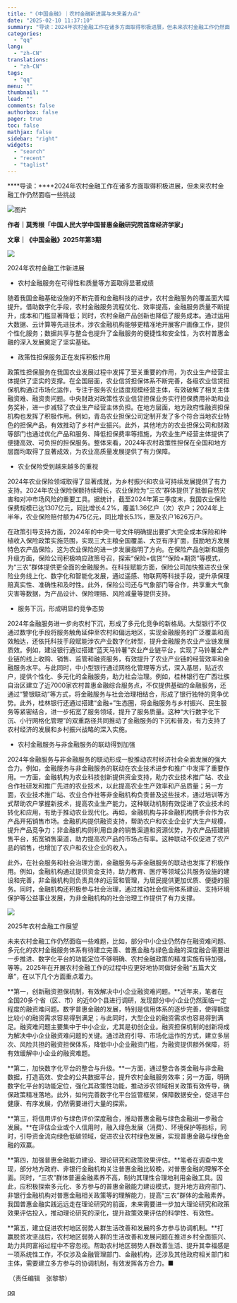 ```yaml
---
title: "《中国金融》｜农村金融新进展与未来着力点"
date: "2025-02-10 11:37:10"
summary: "导读：2024年农村金融工作在诸多方面取得积极进展，但未来农村金融工作仍然面临一些挑战作者｜莫秀根「..."
categories:
  - "qq"
lang:
  - "zh-CN"
translations:
  - "zh-CN"
tags:
  - "qq"
menu: ""
thumbnail: ""
lead: ""
comments: false
authorbox: false
pager: true
toc: false
mathjax: false
sidebar: "right"
widgets:
  - "search"
  - "recent"
  - "taglist"
---
```


****导读：****2024年农村金融工作在诸多方面取得积极进展，但未来农村金融工作仍然面临一些挑战

![图片](https://inews.gtimg.com/om_bt/O3bx50z99hPOnB2FWm_dsPu5WwclXkIxtiRsNuwt1yd90AA/641)

**作者｜莫秀根「中国人民大学中国普惠金融研究院首席经济学家」**  


**文章｜《中国金融》2025年第3期**

![](https://inews.gtimg.com/om_bt/OsEWnFuSDL4vxTxwhwGrsPnYKLNYGRfnNnNBxSAOCAsDoAA/641)

2024年农村金融工作新进展

  

* 农村金融服务在可得性和质量等方面取得显著成绩

随着我国金融基础设施的不断完善和金融科技的进步，农村金融服务的覆盖面大幅提升。借助数字化手段，农村金融服务流程优化、效率提高，金融服务质量不断提升，成本和门槛显著降低；同时，农村金融产品创新也降低了服务成本。通过运用大数据、云计算等先进技术，涉农金融机构能够更精准地开展客户画像工作，提供个性化服务；数据共享与整合也提升了金融服务的便捷性和安全性，为农村普惠金融的深入发展奠定了坚实基础。

* 政策性担保服务正在发挥积极作用

政策性担保服务在我国农业发展过程中发挥了至关重要的作用，为农业生产经营主体提供了坚实的支撑。在全国层面，农业信贷担保体系不断完善，各级农业信贷担保机构通过市场化运作，专注于服务农业适度规模经营主体，有效破解了相关主体融资难、融资贵问题。中央财政对政策性农业信贷担保业务实行担保费用补助和业务奖补，进一步减轻了农业生产经营主体负担。在地方层面，地方政府性融资担保机构也发挥了积极作用。例如，青岛农业担保公司定制开发了多个符合当地农业特色的担保产品，有效推动了乡村产业振兴。此外，其他地方的农业担保公司和财政等部门也通过优化产品和服务、降低担保费率等措施，为农业生产经营主体提供了便捷高效、可负担的担保服务。整体来看，2024年农村政策性担保在全国和地方层面均取得了显著成效，为农业高质量发展提供了有力保障。

* 农业保险受到越来越多的重视

2024年农业保险领域取得了显著成就，为乡村振兴和农业可持续发展提供了有力支持。2024年农业保险保额持续增长，农业保险为“三农”群体提供了抵御自然灾害和对冲市场风险的重要工具。据统计，截至2024年第三季度末，我国农业保险保费规模已达1307亿元，同比增长4.2%，覆盖1.36亿户（次）农户；2024年上半年，农业保险赔付额为475亿元，同比增长5.1%，惠及农户1626万户。

在政策引导支持方面，2024年的中央一号文件明确提出要扩大完全成本保险和种植收入保险政策实施范围，实现三大主粮全国覆盖、大豆有序扩面，鼓励地方发展特色农产品保险，这为农业保险的进一步发展指明了方向。在保险产品创新和服务升级方面，保险公司积极响应政策号召，探索“保险+信贷”“保险+期货”等模式，为“三农”群体提供更全面的金融服务。在科技赋能方面，保险公司加快推进农业保险业务线上化、数字化和智能化发展，通过遥感、物联网等科技手段，提升承保理赔真实性、准确性和及时性。此外，保险公司还与气象部门等合作，共享重大气象灾害等数据，为产品设计、保险理赔、风险减量等提供支持。

* 服务下沉，形成明显的竞争态势

2024年金融服务进一步向农村下沉，形成了多元化竞争的新格局。大型银行不仅通过数字化手段将服务触角延伸至农村和偏远地区，实现金融服务的广泛覆盖和高效触达，还依托科技手段赋能涉农产业数字化转型，提升金融服务农业产业链发展质效。例如，建设银行通过搭建“蓝天马铃薯”农业产业链平台，实现了马铃薯全产业链的线上收购、销售、监管和融资服务，有效提升了农业产业链的经营效率和金融服务水平。与此同时，中小型银行通过网格化管理等方式，深入基层，贴近农户，提供个性化、多元化的金融服务，助力社会治理。例如，桂林银行在广西壮族自治区建立了近7000家农村普惠金融综合服务点，不仅提供基础的金融服务，还通过“警银联动”等方式，将金融服务与社会治理相结合，形成了银行独特的竞争优势。此外，桂林银行还通过搭建“金融+”生态圈，将金融服务与乡村振兴、民生服务等紧密结合，进一步拓宽了服务领域，提升了服务质量。这种“大行数字化下沉、小行网格化管理”的双重路径共同推动了金融服务的下沉和普及，有力支持了农村经济的发展和乡村振兴战略的深入实施。

* 农村金融服务与非金融服务的联动得到加强

2024年金融服务与非金融服务的联动形成一股推动农村经济社会全面发展的强大合力。例如，金融服务与非金融服务的联动在农业技术进步和推广中发挥了重要作用。一方面，金融机构为农业科技创新提供资金支持，助力农业技术推广站、农业合作社研发和推广先进的农业技术，以此提高农业生产效率和产品质量；另一方面，农业技术推广站、农业合作社等非金融机构负责普及这些技术，通过培训等方式帮助农户掌握新技术，提高农业生产能力。这种联动机制有效促进了农业技术的转化和应用，有助于推动农业现代化。再如，金融机构与非金融机构携手合作为农产品开拓销售市场。金融机构提供融资支持，帮助农户和农业企业扩大生产规模，提升产品竞争力；非金融机构则利用自身的销售渠道和资源优势，为农产品搭建销售平台，拓宽销售渠道，助力提高农产品的市场占有率。这种联动不仅促进了农产品的销售，也增加了农户和农业企业的收入。

此外，在社会服务和社会治理方面，金融服务与非金融服务的联动也发挥了积极作用。例如，金融机构通过提供资金支持，助力教育、医疗等领域公共服务设施的建设和完善，非金融机构则负责具体的运营和管理，为居民提供更加优质、便捷的服务。同时，金融机构还积极参与社会治理，通过推动社会信用体系建设、支持环境保护等公益事业发展，为非金融机构的社会治理工作提供了有力支撑。

  


![](https://inews.gtimg.com/om_bt/OsEWnFuSDL4vxTxwhwGrsPnYKLNYGRfnNnNBxSAOCAsDoAA/641)

2025年农村金融工作展望

  

未来农村金融工作仍然面临一些难题，比如，部分中小企业仍然存在融资难问题、多元化的农村金融服务体系有待建立完善、普惠金融与绿色金融的深度融合需要进一步推进、数字化平台的功能定位不够明确、农村金融政策的精准实施有待加强，等等。2025年在开展农村金融工作的过程中应更好地协同做好金融“五篇大文章”，在以下几个方面重点着力。

**第一，创新融资担保机制，有效解决中小企业融资难问题。**近年来，笔者在全国20多个省（区、市）的近60个县进行调研，发现部分中小企业仍然面临一定程度的融资难问题。数字普惠金融的发展，特别是信用体系的逐步完善，使得额度比较小的融资需求容易得到满足；与此同时，大型企业的融资需求也容易得到满足。融资难问题主要集中于中小企业，尤其是初创企业。融资担保机制的创新将成为解决中小企业融资难问题的关键。通过政府引导、市场化运作的方式，建立多层次、风险共担的融资担保体系，降低中小企业融资门槛，为融资提供额外保障，将有效缓解中小企业的融资难题。

**第二，加快数字化平台的整合与升级。**一方面，通过整合各类金融与非金融数据，打造高效、安全的公共数据平台，提升农村金融服务效率；另一方面，明确数字化平台的功能定位，强化其政策性功能，推动涉农领域相关政策有效传导，确保政策精准落地。此外，如何完善数字化平台监管框架，保障数据安全，促进平台健康、有序发展，仍然需要进行大量的探索。

**第三，将信用评价与绿色评价深度融合，推动普惠金融与绿色金融进一步融合发展。**在评估企业或个人信用时，融入绿色发展（消费）、环境保护等指标，同时，引导资金流向绿色低碳领域，促进农业农村绿色发展，实现普惠金融与绿色金融的双赢。

**第四，加强普惠金融能力建设、理论研究和政策效果评估。**笔者在调查中发现，部分地方政府、非银行金融机构关注普惠金融比较晚，对普惠金融的理解不全面。同时，“三农”群体普遍金融素养不高，制约其理性合理地利用金融工具。因此，应积极探索多元化、多方参与的普惠金融能力建设模式，提升地方政府部门、非银行金融机构对普惠金融相关政策等的理解能力，提高“三农”群体的金融素养。我国普惠金融实践远远走在理论研究的前面，未来需要进一步加大理论研究和政策效果评估投入，推动理论研究的深化，提升政策效果评估的科学性、有效性。

**第五，建立促进农村地区弱势人群生活改善和发展的多方参与协调机制。**打赢脱贫攻坚战后，农村地区弱势人群的生活改善和发展问题在推进乡村全面振兴、助力共同富裕过程中不容忽视。帮助农村地区弱势人群改善生活、提升其幸福感是一项系统性工作，不仅涉及金融管理部门、金融机构，还涉及其他政府相关部门和主体，需要建立多方参与的协调机制，有效发挥各方合力。■

 （责任编辑　张黎黎）

[qq](https://new.qq.com/rain/a/20250210A037S400)
